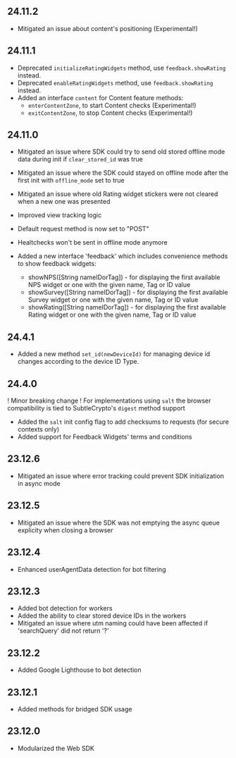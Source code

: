 ## 24.11.2

* Mitigated an issue about content's positioning (Experimental!)

## 24.11.1

* Deprecated `initializeRatingWidgets` method, use `feedback.showRating` instead.
* Deprecated `enableRatingWidgets` method, use `feedback.showRating` instead.
* Added an interface `content` for Content feature methods:
  * `enterContentZone`, to start Content checks (Experimental!)
  * `exitContentZone`, to stop Content checks (Experimental!)

## 24.11.0

* Mitigated an issue where SDK could try to send old stored offline mode data during init if `clear_stored_id` was true
* Mitigated an issue where the SDK could stayed on offline mode after the first init with `offline_mode` set to true
* Mitigated an issue where old Rating widget stickers were not cleared when a new one was presented

* Improved view tracking logic
* Default request method is now set to "POST"
* Healtchecks won't be sent in offline mode anymore
* Added a new interface 'feedback' which includes convenience methods to show feedback widgets:
  * showNPS([String nameIDorTag]) - for displaying the first available NPS widget or one with the given name, Tag or ID value
  * showSurvey([String nameIDorTag]) - for displaying the first available Survey widget or one with the given name, Tag or ID value
  * showRating([String nameIDorTag]) - for displaying the first available Rating widget or one with the given name, Tag or ID value

## 24.4.1

* Added a new method `set_id(newDeviceId)` for managing device id changes according to the device ID Type.

## 24.4.0

! Minor breaking change ! For implementations using `salt` the browser compatibility is tied to SubtleCrypto's `digest` method support

* Added the `salt` init config flag to add checksums to requests (for secure contexts only)
* Added support for Feedback Widgets' terms and conditions

## 23.12.6

* Mitigated an issue where error tracking could prevent SDK initialization in async mode

## 23.12.5

* Mitigated an issue where the SDK was not emptying the async queue explicity when closing a browser

## 23.12.4

* Enhanced userAgentData detection for bot filtering

## 23.12.3

* Added bot detection for workers
* Added the ability to clear stored device IDs in the workers
* Mitigated an issue where utm naming could have been affected if 'searchQuery' did not return '?'

## 23.12.2

* Added Google Lighthouse to bot detection

## 23.12.1

* Added methods for bridged SDK usage

## 23.12.0

* Modularized the Web SDK
